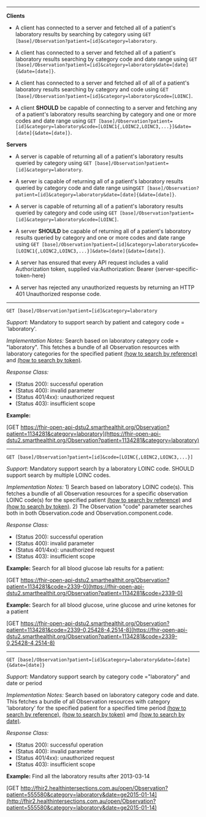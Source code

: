 

-------------------------

**Clients**

-  A client has connected to a server and fetched all of a patient's laboratory results by searching by category using `GET [base]/Observation?patient=[id]&category=laboratory`.
- A client has connected to a server and fetched all of a patient's laboratory results searching by category code and date range using `GET [base]/Observation?patient=[id]&category=laboratory&date=[date]{&date=[date]}`.
- A client has connected to a server and fetched all of all of a patient's laboratory results searching by category and code using `GET [base]/Observation?patient=[id]&category=laboratory&code=[LOINC]`.


 - A client **SHOULD** be capable of connecting to a server and fetching any of a patient's laboratory results searching by category and one or more codes and date range using `GET [base]/Observation?patient=[id]&category=laboratory&code=[LOINC1{,LOINC2,LOINC3,...}]&date=[date]{&date=[date]}`.

**Servers**

- A server is capable of returning all of a patient's laboratory results queried by category using `GET [base]/Observation?patient=[id]&category=laboratory`.
 - A server is capable of returning all of a patient's laboratory results queried by category code and date range using`GET [base]/Observation?patient=[id]&category=laboratory&date=[date]{&date=[date]}`.
- A server is capable of returning all of a patient's laboratory results queried by category and code using `GET [base]/Observation?patient=[id]&category=laboratory&code=[LOINC]`.


- A server **SHOULD** be capable of returning all of a patient's laboratory results queried by category and one or more codes and date range using `GET [base]/Observation?patient=[id]&category=laboratory&code=[LOINC1{,LOINC2,LOINC3,...}]&date=[date]{&date=[date]}`.


- A server has ensured that every API request includes a valid Authorization token, supplied via:Authorization: Bearer {server-specific-token-here}
- A server has rejected any unauthorized requests by returning an HTTP 401 Unauthorized response code.

-----------

`GET [base]/Observation?patient=[id]&category=laboratory`

*Support:* Mandatory to support search by patient and category code = 'laboratory'.

*Implementation Notes:* Search based on laboratory category code = "laboratory". This fetches a bundle of all Observation resources with laboratory categories for the specified patient [(how to search by reference)] and [(how to search by token)].



*Response Class:*

-   (Status 200): successful operation
-   (Status 400): invalid parameter
-   (Status 401/4xx): unauthorized request
-   (Status 403): insufficient scope

**Example:**

[GET https://fhir-open-api-dstu2.smarthealthit.org/Observation?patient=1134281&category=laboratory](https://fhir-open-api-dstu2.smarthealthit.org/Observation?patient=1134281&category=laboratory)

-----------

`GET [base]/Observation?patient=[id]&code=[LOINC{,LOINC2,LOINC3,...}]`

*Support:* Mandatory support search by a laboratory LOINC code. SHOULD support search by multiple LOINC codes.

*Implementation Notes:* 1) Search based on laboratory LOINC code(s). This fetches a bundle of all Observation resources for a specific observation LOINC code(s) for the specified patient  [(how to search by reference)] and [(how to search by token)].   2) The Observation "code" parameter searches both in both Observation.code and Observation.component.code.



*Response Class:*

-   (Status 200): successful operation
-   (Status 400): invalid parameter
-   (Status 401/4xx): unauthorized request
-   (Status 403): insufficient scope

**Example:**
Search for all blood glucose lab results for a patient:

[GET https://fhir-open-api-dstu2.smarthealthit.org/Observation?patient=1134281&code=2339-0](https://fhir-open-api-dstu2.smarthealthit.org/Observation?patient=1134281&code=2339-0)

**Example:**
Search for all blood glucose, urine glucose and urine ketones for a patient

[GET https://fhir-open-api-dstu2.smarthealthit.org/Observation?patient=1134281&code=2339-0,25428-4,2514-8](https://fhir-open-api-dstu2.smarthealthit.org/Observation?patient=1134281&code=2339-0,25428-4,2514-8)

-----------

`GET [base]/Observation?patient=[id]&category=laboratory&date=[date]{&date=[date]}`

*Support:*  Mandatory support search by category code ="laboratory" and date or period



*Implementation Notes:*  Search based on laboratory category code and date. This fetches a bundle of all Observation resources with category 'laboratory' for the specified patient for a specified time period  [(how to search by reference)], [(how to search by token)] amd [(how to search by date)].



*Response Class:*

-   (Status 200): successful operation
-   (Status 400): invalid parameter
-   (Status 401/4xx): unauthorized request
-   (Status 403): insufficient scope

**Example:**
Find all the laboratory results after 2013-03-14

[GET http://fhir2.healthintersections.com.au/open/Observation?patient=555580&category=laboratory&date=ge2015-01-14](http://fhir2.healthintersections.com.au/open/Observation?patient=555580&category=laboratory&date=ge2015-01-14)

  [(how to search by reference)]: http://build.fhir.org/search.html#reference
  [(how to search by token)]: http://build.fhir.org/search.html#token
  [Composite Search Parameters]: http://build.fhir.org/search.html#combining
  [(how to search by date)]: http://build.fhir.org/search.html#date
